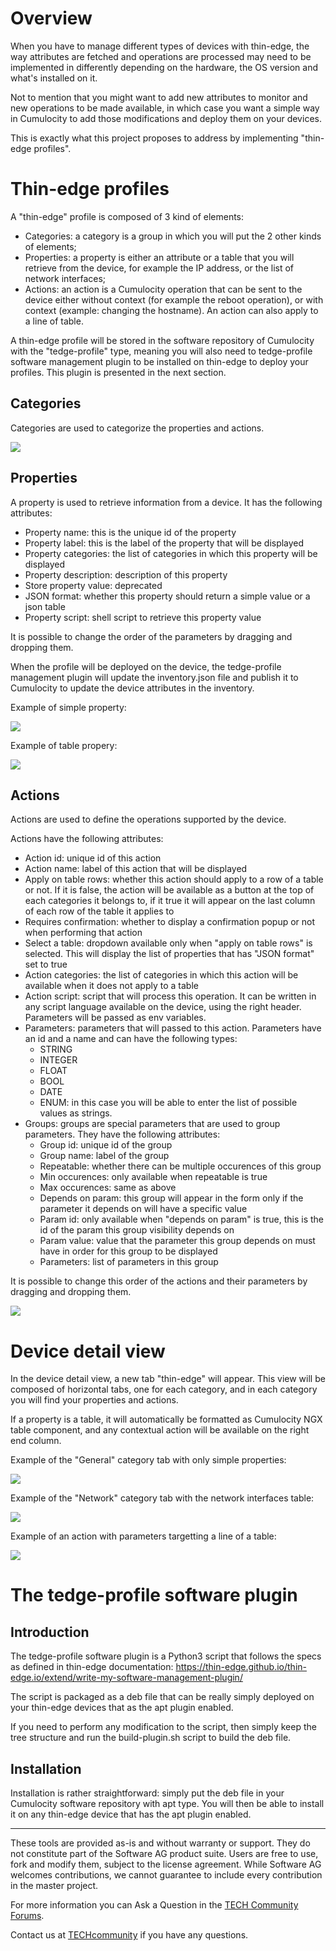# Overview

When you have to manage different types of devices with thin-edge, the way attributes are fetched and operations are processed may need to be implemented in differently depending on the hardware, the OS version and what's installed on it.

Not to mention that you might want to add new attributes to monitor and new operations to be made available, in which case you want a simple way in Cumulocity to add those modifications and deploy them on your devices.

This is exactly what this project proposes to address by implementing "thin-edge profiles".

# Thin-edge profiles

A "thin-edge" profile is composed of 3 kind of elements:

- Categories: a category is a group in which you will put the 2 other kinds of elements;
- Properties: a property is either an attribute or a table that you will retrieve from the device, for example the IP address, or the list of network interfaces;
- Actions: an action is a Cumulocity operation that can be sent to the device either without context (for example the reboot operation), or with context (example: changing the hostname). An action can also apply to a line of table.

A thin-edge profile will be stored in the software repository of Cumulocity with the "tedge-profile" type, meaning you will also need to tedge-profile software management plugin to be installed on thin-edge to deploy your profiles. This plugin is presented in the next section.

## Categories

Categories are used to categorize the properties and actions.

![](./Capture%20web_23-1-2024_155243_lora-dev.cumulocity.com.jpeg)

## Properties

A property is used to retrieve information from a device.
It has the following attributes:

- Property name: this is the unique id of the property
- Property label: this is the label of the property that will be displayed
- Property categories: the list of categories in which this property will be displayed
- Property description: description of this property
- Store property value: deprecated
- JSON format: whether this property should return a simple value or a json table
- Property script: shell script to retrieve this property value

It is possible to change the order of the parameters by dragging and dropping them.

When the profile will be deployed on the device, the tedge-profile management plugin will update the inventory.json file and publish it to Cumulocity to update the device attributes in the inventory.

Example of simple property:

![](./Capture%20web_23-1-2024_155348_lora-dev.cumulocity.com.jpeg)

Example of table propery:

![](./Capture%20web_23-1-2024_155430_lora-dev.cumulocity.com.jpeg)

## Actions

Actions are used to define the operations supported by the device.

Actions have the following attributes:

- Action id: unique id of this action
- Action name: label of this action that will be displayed
- Apply on table rows: whether this action should apply to a row of a table or not. If it is false, the action will be available as a button at the top of each categories it belongs to, if it true it will appear on the last column of each row of the table it applies to
- Requires confirmation: whether to display a confirmation popup or not when performing that action
- Select a table: dropdown available only when "apply on table rows" is selected. This will display the list of properties that has "JSON format" set to true
- Action categories: the list of categories in which this action will be available when it does not apply to a table
- Action script: script that will process this operation. It can be written in any script language available on the device, using the right header. Parameters will be passed as env variables.
- Parameters: parameters that will passed to this action. Parameters have an id and a name and can have the following types:
  - STRING
  - INTEGER
  - FLOAT
  - BOOL
  - DATE
  - ENUM: in this case you will be able to enter the list of possible values as strings.
- Groups: groups are special parameters that are used to group parameters. They have the following attributes:
  - Group id: unique id of the group
  - Group name: label of the group
  - Repeatable: whether there can be multiple occurences of this group
  - Min occurences: only available when repeatable is true
  - Max occurences: same as above
  - Depends on param: this group will appear in the form only if the parameter it depends on will have a specific value
  - Param id: only available when "depends on param" is true, this is the id of the param this group visibility depends on
  - Param value: value that the parameter this group depends on must have in order for this group to be displayed
  - Parameters: list of parameters in this group

It is possible to change this order of the actions and their parameters by dragging and dropping them.

![](./Capture%20web_23-1-2024_155658_lora-dev.cumulocity.com.jpeg)

# Device detail view

In the device detail view, a new tab "thin-edge" will appear. This view will be composed of horizontal tabs, one for each category, and in each category you will find your properties and actions.

If a property is a table, it will automatically be formatted as Cumulocity NGX table component, and any contextual action will be available on the right end column.

Example of the "General" category tab with only simple properties:

![](./Capture%20web_23-1-2024_1682_lora-dev.cumulocity.com.jpeg)

Example of the "Network" category tab with the network interfaces table:

![](./Capture%20web_23-1-2024_16822_lora-dev.cumulocity.com.jpeg)

Example of an action with parameters targetting a line of a table:

![](./Capture%20web_23-1-2024_1690_lora-dev.cumulocity.com.jpeg)

# The tedge-profile software plugin

## Introduction

The tedge-profile software plugin is a Python3 script that follows the specs as defined in thin-edge documentation: https://thin-edge.github.io/thin-edge.io/extend/write-my-software-management-plugin/

The script is packaged as a deb file that can be really simply deployed on your thin-edge devices that as the apt plugin enabled.

If you need to perform any modification to the script, then simply keep the tree structure and run the build-plugin.sh script to build the deb file.

## Installation

Installation is rather straightforward: simply put the deb file in your Cumulocity software repository with apt type. You will then be able to install it on any thin-edge device that has the apt plugin enabled.

---

These tools are provided as-is and without warranty or support. They do not constitute part of the Software AG product suite. Users are free to use, fork and modify them, subject to the license agreement. While Software AG welcomes contributions, we cannot guarantee to include every contribution in the master project.

For more information you can Ask a Question in the [TECH Community Forums](https://tech.forums.softwareag.com/tag/Cumulocity-IoT).

Contact us at [TECHcommunity](mailto:Communities@softwareag.com?subject=Github/SoftwareAG) if you have any questions.
